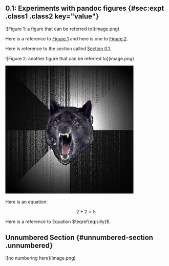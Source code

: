 0.1: Experiments with pandoc figures {#sec:expt .class1 .class2 key="value"}
------------------------------------


<div id="fig:attr">
![Figure 1: a figure that can be referred to](image.png)

</div>

Here is a reference to [Figure 1](#fig:attr) and here is one to
[Figure 2](#fig:attr2).

Here is reference to the section called [Section 0.1](#sec:expt).


<div id="fig:attr2">
![Figure 2: another figure that can be referred to](image.png)

</div>

![figure with no attr](image.png)

Here is an equation:

$$
2 + 2 = 5
\label{eq:silly}
$$

Here is a reference to Equation $\eqref{eq:silly}$.

Unnumbered Section {#unnumbered-section .unnumbered}
------------------


<div id="fig:nonum">
![no numbering here](image.png)

</div>

